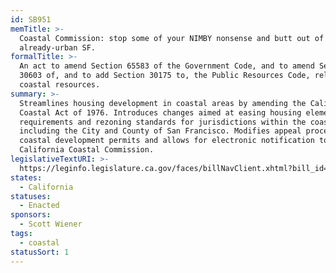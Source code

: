 ```yaml
---
id: SB951
memTitle: >-
  Coastal Commission: stop some of your NIMBY nonsense and butt out of
  already-urban SF.
formalTitle: >-
  An act to amend Section 65583 of the Government Code, and to amend Section
  30603 of, and to add Section 30175 to, the Public Resources Code, relating to
  coastal resources.
summary: >-
  Streamlines housing development in coastal areas by amending the California
  Coastal Act of 1976. Introduces changes aimed at easing housing element
  requirements and rezoning standards for jurisdictions within the coastal zone,
  including the City and County of San Francisco. Modifies appeal processes for
  coastal development permits and allows for electronic notification to the
  California Coastal Commission.
legislativeTextURI: >-
  https://leginfo.legislature.ca.gov/faces/billNavClient.xhtml?bill_id=202320240SB951
states:
  - California
statuses:
  - Enacted
sponsors:
  - Scott Wiener
tags:
  - coastal
statusSort: 1
---
```

